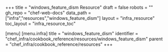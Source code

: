 +++
title = "windows_feature_dism Resource"
draft = false
robots = ""
gh_repo = "chef-web-docs"
data_path = ["infra","resources","windows_feature_dism"]
layout = "infra_resource"
toc_layout = "infra_resource_toc"

[menu]
  [menu.infra]
    title = "windows_feature_dism"
    identifier = "chef_infra/cookbook_reference/resources/windows_feature_dism"
    parent = "chef_infra/cookbook_reference/resources"
+++

<!-- The contents of this page are automatically generated from the windows_feature_dism.yaml file in the data directory. -->
<!-- To suggest a change, edit the https://github.com/chef/chef/blob/main/lib/chef/resource/windows_feature_dism.rb file
      and submit a pull request to the https://github.com/chef/chef repository. -->
